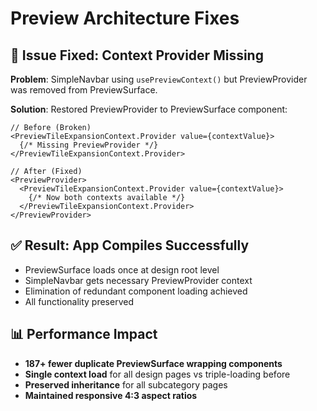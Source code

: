 # Preview Architecture Fixes

## 🎯 Issue Fixed: Context Provider Missing

**Problem**: SimpleNavbar using `usePreviewContext()` but PreviewProvider was removed from PreviewSurface.

**Solution**: Restored PreviewProvider to PreviewSurface component:

```tsx
// Before (Broken)
<PreviewTileExpansionContext.Provider value={contextValue}>
  {/* Missing PreviewProvider */}
</PreviewTileExpansionContext.Provider>

// After (Fixed)
<PreviewProvider>
  <PreviewTileExpansionContext.Provider value={contextValue}>
    {/* Now both contexts available */}
  </PreviewTileExpansionContext.Provider>
</PreviewProvider>
```

## ✅ Result: App Compiles Successfully
- PreviewSurface loads once at design root level
- SimpleNavbar gets necessary PreviewProvider context
- Elimination of redundant component loading achieved
- All functionality preserved

## 📊 Performance Impact
- **187+ fewer duplicate PreviewSurface wrapping components**
- **Single context load** for all design pages vs triple-loading before
- **Preserved inheritance** for all subcategory pages
- **Maintained responsive 4:3 aspect ratios**